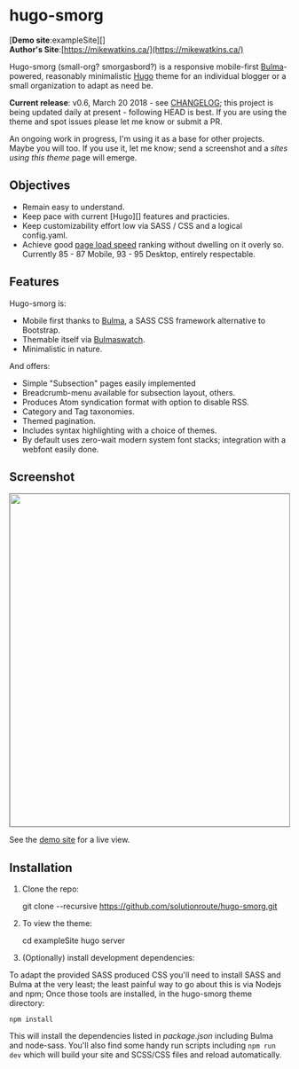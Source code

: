 # hugo-smorg 

[**Demo site**:exampleSite][]  
**Author's Site**:[https://mikewatkins.ca/](https://mikewatkins.ca/)

Hugo-smorg (small-org? smorgasbord?) is a responsive mobile-first
[Bulma][]-powered, reasonably minimalistic [Hugo](https://gohugo.io/) theme
for an individual blogger or a small organization to adapt as need be.

**Current release**: v0.6, March 20 2018 - see [CHANGELOG](CHANGELOG.md); this
project is being updated daily at present - following HEAD is best. If you are
using the theme and spot issues please let me know or submit a PR.

An ongoing work in progress, I'm using it as a base for other projects. Maybe
you will too.  If you use it, let me know; send a screenshot and a _sites using
this theme_ page will emerge.

## Objectives

* Remain easy to understand.
* Keep pace with current [Hugo][] features and practicies.
* Keep customizability effort low via SASS / CSS and a logical config.yaml.
* Achieve good [page load
  speed](https://developers.google.com/speed/pagespeed/insights/?url=https%3A%2F%2Fsolutionroute.github.io%2Fhugo-smorg%2FexampleSite%2F) ranking without dwelling on it overly so. Currently 85 - 87 Mobile, 93 - 95 Desktop, entirely respectable. 

## Features

Hugo-smorg is:

* Mobile first thanks to [Bulma][], a SASS CSS framework alternative to
  Bootstrap.
* Themable itself via [Bulmaswatch][].
* Minimalistic in nature. 

And offers:

* Simple "Subsection" pages easily implemented
* Breadcrumb-menu available for subsection layout, others.
* Produces Atom syndication format with option to disable RSS.
* Category and Tag taxonomies.
* Themed pagination.
* Includes syntax highlighting with a choice of themes.
* By default uses zero-wait modern system font stacks; integration with
  a webfont easily done.

## Screenshot

<img src="https://raw.githubusercontent.com/solutionroute/hugo-smorg/master/images/tn.png" width="900" height="600" style="border: 1px solid grey">

See the [demo site][] for a live view.

## Installation

1. Clone the repo:

	git clone --recursive https://github.com/solutionroute/hugo-smorg.git

2. To view the theme:

	cd exampleSite
	hugo server

3. (Optionally) install development dependencies:

To adapt the provided SASS produced CSS you'll need to install SASS and Bulma
at the very least; the least painful way to go about this is via Nodejs and
npm; Once those tools are installed, in the hugo-smorg theme directory:

	npm install

This will install the dependencies listed in _package.json_ including Bulma and
node-sass. You'll also find some handy run scripts including `npm run dev`
which will build your site and SCSS/CSS files and reload automatically.

[Demo site]: https://solutionroute.github.io/hugo-smorg/exampleSite/
[Bulma]: https://bulma.io/ 
[Bulmaswatch]: https://jenil.github.io/bulmaswatch/
